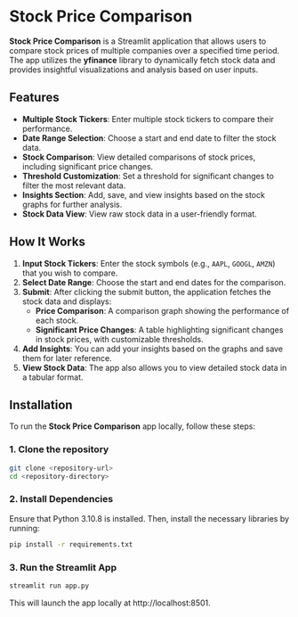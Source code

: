 # Stock Price Comparison

**Stock Price Comparison** is a Streamlit application that allows users to compare stock prices of multiple companies over a specified time period. The app utilizes the **yfinance** library to dynamically fetch stock data and provides insightful visualizations and analysis based on user inputs.

## Features

- **Multiple Stock Tickers**: Enter multiple stock tickers to compare their performance.
- **Date Range Selection**: Choose a start and end date to filter the stock data.
- **Stock Comparison**: View detailed comparisons of stock prices, including significant price changes.
- **Threshold Customization**: Set a threshold for significant changes to filter the most relevant data.
- **Insights Section**: Add, save, and view insights based on the stock graphs for further analysis.
- **Stock Data View**: View raw stock data in a user-friendly format.

## How It Works

1. **Input Stock Tickers**: Enter the stock symbols (e.g., `AAPL`, `GOOGL`, `AMZN`) that you wish to compare.
2. **Select Date Range**: Choose the start and end dates for the comparison.
3. **Submit**: After clicking the submit button, the application fetches the stock data and displays:
   - **Price Comparison**: A comparison graph showing the performance of each stock.
   - **Significant Price Changes**: A table highlighting significant changes in stock prices, with customizable thresholds.
4. **Add Insights**: You can add your insights based on the graphs and save them for later reference.
5. **View Stock Data**: The app also allows you to view detailed stock data in a tabular format.

## Installation

To run the **Stock Price Comparison** app locally, follow these steps:

### 1. Clone the repository

```bash
git clone <repository-url>
cd <repository-directory>
```

### 2. Install Dependencies
Ensure that Python 3.10.8 is installed. Then, install the necessary libraries by running:

```bash
pip install -r requirements.txt
```

### 3. Run the Streamlit App
```bash
streamlit run app.py
```
This will launch the app locally at http://localhost:8501.